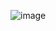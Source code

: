 ![image](https://user-images.githubusercontent.com/124002280/222978232-a9dc45df-3942-479a-83f7-5d78e61df23c.png)
